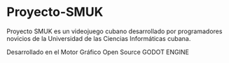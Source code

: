 # Proyecto-SMUK

Proyecto SMUK es un videojuego cubano desarrollado por programadores novicios de la Universidad de las Ciencias Informáticas cubana.

Desarrollado en el Motor Gráfico Open Source GODOT ENGINE
